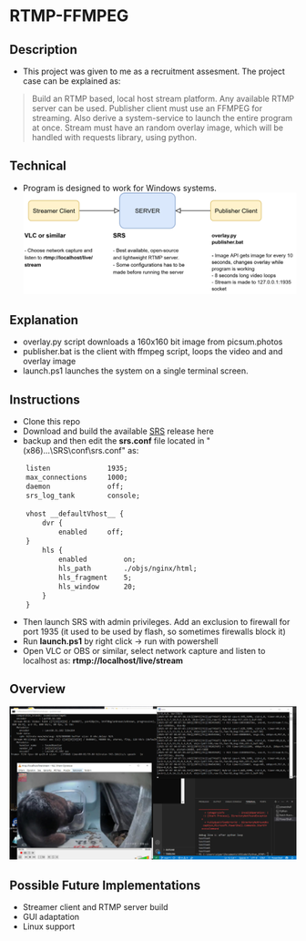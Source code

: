 # RTMP-FFMPEG
## Description
- This project was given to me as a recruitment assesment. The project case can be explained as:
> Build an RTMP based, local host stream platform. Any available RTMP server can be used. Publisher client must use an FFMPEG for streaming. Also derive a system-service to launch the entire program at once. Stream must have an random overlay image, which will be handled with requests library, using python.

## Technical
- Program is designed to work for Windows systems. 
![UML](<UML.png>)

## Explanation
- overlay.py script downloads a 160x160 bit image from picsum.photos
- publisher.bat is the client with ffmpeg script, loops the video and and overlay image
- launch.ps1 launches the system on a single terminal screen.

## Instructions
- Clone this repo
- Download and build the available [SRS](https://github.com/ossrs/srs) release here
- backup and then edit the **srs.conf** file located in "(x86)...\SRS\conf\srs.conf" as:
```
    listen              1935;
    max_connections     1000;
    daemon              off;
    srs_log_tank        console;

    vhost __defaultVhost__ {
        dvr {
            enabled     off;
    }
        hls {
            enabled         on;
            hls_path        ./objs/nginx/html;
            hls_fragment    5;
            hls_window      20;
        }
    }
```

- Then launch SRS with admin privileges. Add an exclusion to firewall for port 1935 (it used to be used by flash, so sometimes firewalls block it)
- Run **launch.ps1** by right click -> run with powershell
- Open VLC or OBS or similar, select network capture and listen to localhost as: **rtmp://localhost/live/stream**

## Overview
![overview](overview.jpg)

## Possible Future Implementations
- Streamer client and RTMP server build
- GUI adaptation
- Linux support